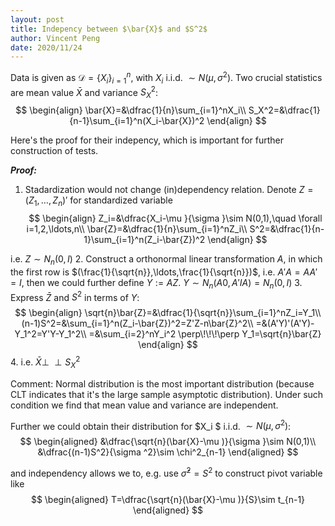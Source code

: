 ```yaml
---
layout: post
title: Indepency between $\bar{X}$ and $S^2$
author: Vincent Peng
date: 2020/11/24
---
```


Data is given as $\mathcal{D}=\{X_i\}_{i=1}^n$, with $X_i$ i.i.d. $\sim N(\mu ,\sigma ^2)$. Two crucial statistics are mean value $\bar{X}$ and variance $S^2_X$:
$$
\begin{align}
    \bar{X}=&\dfrac{1}{n}\sum_{i=1}^nX_i\\
    S_X^2=&\dfrac{1}{n-1}\sum_{i=1}^n(X_i-\bar{X})^2
\end{align}
$$ 

Here's the proof for their indepency, which is important for further construction of tests. 

***Proof:***

1. Stadardization would not change (in)dependency relation. Denote $Z=(Z_1,\ldots,Z_n)'$ for standardized variable
$$
\begin{align}
    Z_i=&\dfrac{X_i-\mu }{\sigma }\sim N(0,1),\quad \forall i=1,2,\ldots,n\\
    \bar{Z}=&\dfrac{1}{n}\sum_{i=1}^nZ_i\\
    S^2=&\dfrac{1}{n-1}\sum_{i=1}^n(Z_i-\bar{Z})^2
\end{align}
$$ 

i.e. $Z\sim N_n(0,I)$
2. Construct a orthonormal linear transformation $A$, in which the first row is $(\frac{1}{\sqrt{n}},\ldots,\frac{1}{\sqrt{n}})$, i.e. $A'A=AA'=I$, then we could further define $Y:=AZ$. $Y\sim N_n(A0,A'IA)=N_n(0,I)$
3. Express $\bar{Z}$ and $S^2$ in terms of $Y$:
$$
\begin{align}
    \sqrt{n}\bar{Z}=&\dfrac{1}{\sqrt{n}}\sum_{i=1}^nZ_i=Y_1\\
    (n-1)S^2=&\sum_{i=1}^n(Z_i-\bar{Z})^2=Z'Z-n\bar{Z}^2\\
    =&(A'Y)'(A'Y)-Y_1^2=Y'Y-Y_1^2\\
    =&\sum_{i=2}^nY_i^2 \perp\!\!\!\perp Y_1=\sqrt{n}\bar{Z}
\end{align}
$$ 
4. i.e. $\bar{X}\perp\!\!\!\perp S_X^2$



Comment: Normal distribution is the most important distribution (because CLT indicates that it's the large sample asymptotic distribution). Under such condition we find that mean value and variance are independent. 

Further we could obtain their distribution for $X_i $ i.i.d. $\sim N(\mu ,\sigma ^2)$:
$$
\begin{aligned}
    &\dfrac{\sqrt{n}(\bar{X}-\mu )}{\sigma }\sim N(0,1)\\
    &\dfrac{(n-1)S^2}{\sigma ^2}\sim \chi^2_{n-1}
\end{aligned}
$$ 

and independency allows we to, e.g. use $\hat{\sigma }^2=S^2$ to construct pivot variable like
$$
\begin{aligned}
    T=\dfrac{\sqrt{n}(\bar{X}-\mu )}{S}\sim t_{n-1}
\end{aligned}
$$  
